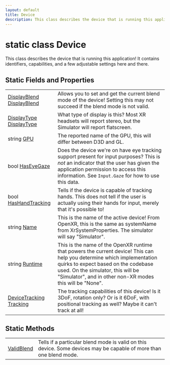 ```yaml
---
layout: default
title: Device
description: This class describes the device that is running this application! It contains identifiers, capabilities, and a few adjustable settings here and there.
---
```

# static class Device

This class describes the device that is running this
application! It contains identifiers, capabilities, and a few
adjustable settings here and there.

## Static Fields and Properties

|  |  |
|--|--|
|[DisplayBlend]({{site.url}}/Pages/StereoKit/DisplayBlend.html) [DisplayBlend]({{site.url}}/Pages/StereoKit/Device/DisplayBlend.html)|Allows you to set and get the current blend mode of the device! Setting this may not succeed if the blend mode is not valid.|
|[DisplayType]({{site.url}}/Pages/StereoKit/DisplayType.html) [DisplayType]({{site.url}}/Pages/StereoKit/Device/DisplayType.html)|What type of display is this? Most XR headsets will report stereo, but the Simulator will report flatscreen.|
|string [GPU]({{site.url}}/Pages/StereoKit/Device/GPU.html)|The reported name of the GPU, this will differ between D3D and GL.|
|bool [HasEyeGaze]({{site.url}}/Pages/StereoKit/Device/HasEyeGaze.html)|Does the device we're on have eye tracking support present for input purposes? This is _not_ an indicator that the user has given the application permission to access this information. See `Input.Gaze` for how to use this data.|
|bool [HasHandTracking]({{site.url}}/Pages/StereoKit/Device/HasHandTracking.html)|Tells if the device is capable of tracking hands. This does not tell if the user is actually using their hands for input, merely that it's possible to!|
|string [Name]({{site.url}}/Pages/StereoKit/Device/Name.html)|This is the name of the active device! From OpenXR, this is the same as systemName from XrSystemProperties. The simulator will say "Simulator".|
|string [Runtime]({{site.url}}/Pages/StereoKit/Device/Runtime.html)|This is the name of the OpenXR runtime that powers the current device! This can help you determine which implementation quirks to expect based on the codebase used. On the simulator, this will be "Simulator", and in other non-XR modes this will be "None".|
|[DeviceTracking]({{site.url}}/Pages/StereoKit/DeviceTracking.html) [Tracking]({{site.url}}/Pages/StereoKit/Device/Tracking.html)|The tracking capabilities of this device! Is it 3DoF, rotation only? Or is it 6DoF, with positional tracking as well? Maybe it can't track at all!|

## Static Methods

|  |  |
|--|--|
|[ValidBlend]({{site.url}}/Pages/StereoKit/Device/ValidBlend.html)|Tells if a particular blend mode is valid on this device. Some devices may be capable of more than one blend mode.|
